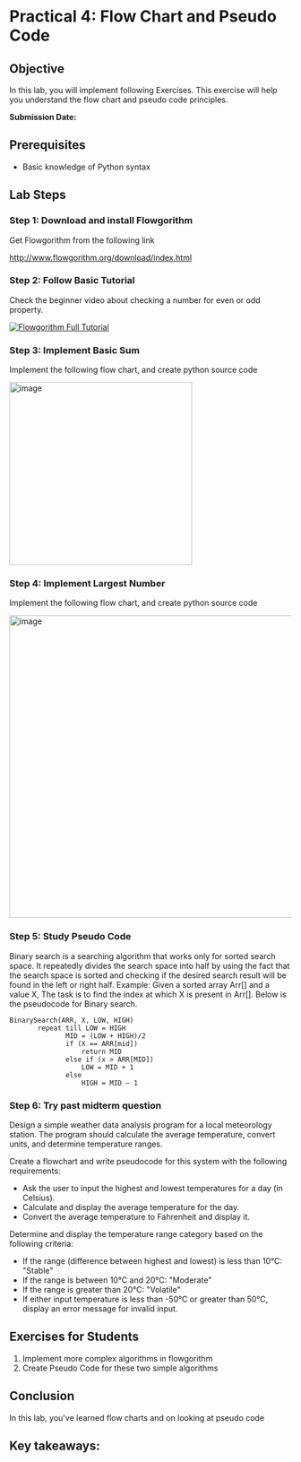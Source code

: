 # Practical 4: Flow Chart and Pseudo Code

## Objective
In this lab, you will implement following  Exercises. This exercise will help you understand the flow chart and pseudo code principles.

**Submission Date:** 

## Prerequisites
- Basic knowledge of Python syntax

## Lab Steps

### Step 1: Download and install Flowgorithm
Get Flowgorithm from the following link

http://www.flowgorithm.org/download/index.html

### Step 2: Follow Basic Tutorial
Check the beginner video about checking a number for even or odd property.

[![Flowgorithm Full Tutorial](https://www.youtube.com/watch?v=qoV-2kMqu5A)](https://www.youtube.com/watch?v=qoV-2kMqu5A)

### Step 3: Implement Basic Sum
Implement the following flow chart, and create python source code

<img width="326" alt="image" src="https://github.com/user-attachments/assets/ca051e86-e905-435a-909a-931292ba7988" />

### Step 4: Implement Largest Number
Implement the following flow chart, and create python source code

<img width="540" alt="image" src="https://github.com/user-attachments/assets/85bded29-52d8-49a7-964d-ef2d17477d62" />

### Step 5: Study Pseudo Code
Binary search is a searching algorithm that works only for sorted search space. It repeatedly divides the search space into half by using the fact that the search space is sorted and checking if the desired search result will be found in the left or right half.
Example: Given a sorted array Arr[] and a value X, The task is to find the index at which X is present in Arr[].
Below is the pseudocode for Binary search.

    BinarySearch(ARR, X, LOW, HIGH)
           repeat till LOW = HIGH
                  MID = (LOW + HIGH)/2
                  if (X == ARR[mid])
                      return MID
                  else if (x > ARR[MID]) 
                      LOW = MID + 1
                  else                  
                      HIGH = MID – 1

### Step 6: Try past midterm question
Design a simple weather data analysis program for a local meteorology station. The program should calculate the average temperature, convert units, and determine temperature ranges.

Create a flowchart and write pseudocode for this system with the following requirements:
- Ask the user to input the highest and lowest temperatures for a day (in Celsius).
- Calculate and display the average temperature for the day.
- Convert the average temperature to Fahrenheit and display it.

Determine and display the temperature range category based on the following criteria:
- If the range (difference between highest and lowest) is less than 10°C: "Stable"
- If the range is between 10°C and 20°C: "Moderate"
- If the range is greater than 20°C: "Volatile"
- If either input temperature is less than -50°C or greater than 50°C, display an error message for invalid input.

## Exercises for Students

1. Implement more complex algorithms in flowgorithm
2. Create Pseudo Code for these two simple algorithms

## Conclusion

In this lab, you've learned flow charts and on looking at pseudo code

Key takeaways:
- 

